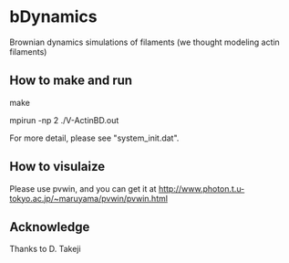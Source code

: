 # bDynamics
Brownian dynamics simulations of filaments (we thought modeling actin filaments)

## How to make and run

make

mpirun -np 2 ./V-ActinBD.out

For more detail, please see "system_init.dat".


## How to visulaize
Please use pvwin, and you can get it at
http://www.photon.t.u-tokyo.ac.jp/~maruyama/pvwin/pvwin.html

## Acknowledge
Thanks to D. Takeji

